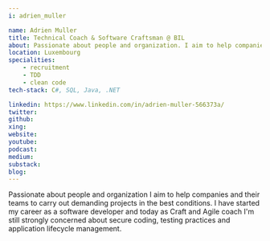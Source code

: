 ```yaml
---
i: adrien_muller

name: Adrien Muller
title: Technical Coach & Software Craftsman @ BIL
about: Passionate about people and organization. I aim to help companies and their teams to carry out demanding projects in the best conditions. 
location: Luxembourg
specialities:
    - recruitment
    - TDD
    - clean code
tech-stack: C#, SQL, Java, .NET

linkedin: https://www.linkedin.com/in/adrien-muller-566373a/
twitter: 
github: 
xing: 
website: 
youtube: 
podcast: 
medium: 
substack: 
blog: 
---
```


Passionate about people and organization I aim to help companies and their teams to carry out demanding projects in the best conditions. I have started my career as a software developer and today as Craft and Agile coach I'm still strongly concerned about secure coding, testing practices and application lifecycle management.
